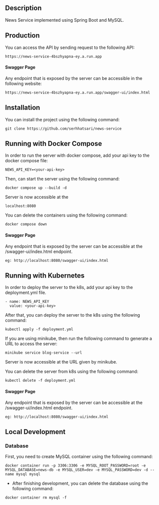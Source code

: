 ## Description

News Service implemented using Spring Boot and MySQL.

## Production  
You can access the API by sending request to the following API:  

```
https://news-service-4bszhyapna-ey.a.run.app  
```

#### Swagger Page

Any endpoint that is exposed by the server can be accessible in the following website:  

```
https://news-service-4bszhyapna-ey.a.run.app/swagger-ui/index.html    
```

## Installation

You can install the project using the following command:

```
git clone https://github.com/serhhatsari/news-service
```

## Running with Docker Compose

In order to run the server with docker compose, add your api key to the docker compose file:  
```
NEWS_API_KEY=<your-api-key>  
```

Then, can start the server using the following command:
```
docker compose up --build -d
```

Server is now accessible at the

```
localhost:8080
```

You can delete the containers using the following command:

```
docker compose down
```

#### Swagger Page

Any endpoint that is exposed by the server can be accessible at the /swagger-ui/index.html endpoint.

```
eg: http://localhost:8080/swagger-ui/index.html
```

## Running with Kubernetes

In order to deploy the server to the k8s, add your api key to the deployment.yml file.    
```
- name: NEWS_API_KEY  
  value: <your-api-key>  
```

After that, you can deploy the server to the k8s using the following command:

```
kubectl apply -f deployment.yml
```

If you are using minikube, then run the following command to generate a URL to access the server:

```
minikube service blog-service --url
```

Server is now accessible at the URL given by minikube.

You can delete the server from k8s using the following command:

```
kubectl delete -f deployment.yml
```

#### Swagger Page

Any endpoint that is exposed by the server can be accessible at the /swagger-ui/index.html endpoint.

```
eg: http://localhost:8080/swagger-ui/index.html
```


## Local Development

### Database

First, you need to create MySQL container using the following command:

```
docker container run -p 3306:3306 -e MYSQL_ROOT_PASSWORD=root -e MYSQL_DATABASE=news-db -e MYSQL_USER=dev -e MYSQL_PASSWORD=dev -d --name mysql mysql  
```

- After finishing development, you can delete the database using the following command:

```
docker container rm mysql -f
```
